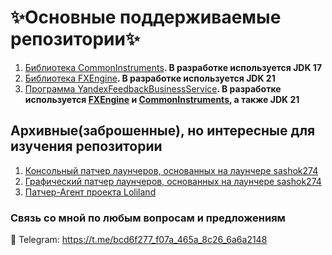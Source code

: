 # ✨Основные поддерживаемые репозитории✨

1. [Библиотека CommonInstruments](https://github.com/HZERR/CommonInstruments-JDK17)**. В разработке используется JDK 17**</br>
2. [Библиотека FXEngine](https://github.com/HZERR/FXEngine)**. В разработке используется JDK 21**
3. [Программа YandexFeedbackBusinessService](https://github.com/HZERR/YandexFeedbackBusinessService)**. В разработке используется [FXEngine](https://github.com/HZERR/FXEngine) и [CommonInstruments](https://github.com/HZERR/CommonInstruments-JDK17), а также JDK 21**

## Архивные(заброшенные), но интересные для изучения репозитории
1. [Консольный патчер лаунчеров, основанных на лаунчере sashok274](https://github.com/HZERR/CommonInstruments-JDK17)</br>
2. [Графический патчер лаунчеров, основанных на лаунчере sashok274](https://github.com/HZERR/HElias)
3. [Патчер-Агент проекта Loliland](https://github.com/HZERR/LoliHook)

### Связь со мной по любым вопросам и предложениям
💬 Telegram: https://t.me/bcd6f277_f07a_465a_8c26_6a6a2148
<!--
**HZERR/HZERR** is a ✨ _special_ ✨ repository because its `README.md` (this file) appears on your GitHub profile.

Here are some ideas to get you started:

- 🔭 I’m currently working on ...
- 🌱 I’m currently learning ...
- 👯 I’m looking to collaborate on ...
- 🤔 I’m looking for help with ...
- 💬 Ask me about ...
- 📫 How to reach me: ...
- 😄 Pronouns: ...
- ⚡ Fun fact: ...
-->
